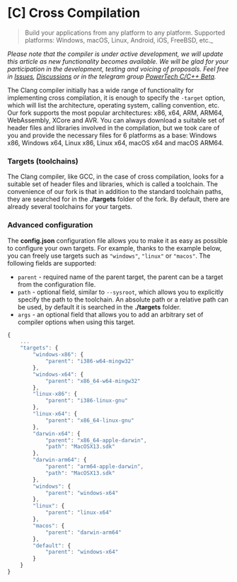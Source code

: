 # [C] Cross Compilation
>Build your applications from any platform to any platform. Supported platforms: Windows, macOS, Linux, Android, iOS, FreeBSD, etc._

*Please note that the compiler is under active development, we will update this article as new functionality becomes available. We will be glad for your participation in the development, testing and voicing of proposals. Feel free in [Issues](https://github.com/powertech-center/clang/issues), [Discussions](https://github.com/powertech-center/clang/discussions) or in the telegram group [PowerTech C/C++ Beta](https://t.me/powercpp_beta).*

The Clang compiler initially has a wide range of functionality for implementing cross compilation, it is enough to specify the `-target` option, which will list the architecture, operating system, calling convention, etc. Our fork supports the most popular architectures: x86, x64, ARM, ARM64, WebAssembly, XCore and AVR. You can always download a suitable set of header files and libraries involved in the compilation, but we took care of you and provide the necessary files for 6 platforms as a base: Windows x86, Windows x64, Linux x86, Linux x64, macOS x64 and macOS ARM64.

### Targets (toolchains)
The Clang compiler, like GCC, in the case of cross compilation, looks for a suitable set of header files and libraries, which is called a toolchain. The convenience of our fork is that in addition to the standard toolchain paths, they are searched for in the **./targets** folder of the fork. By default, there are already several toolchains for your targets.

### Advanced configuration
The **config.json** configuration file allows you to make it as easy as possible to configure your own targets. For example, thanks to the example below, you can freely use targets such as `"windows"`, `"linux"` or `"macos"`. The following fields are supported:
* `parent` - required name of the parent target, the parent can be a target from the configuration file.
* `path` - optional field, similar to `--sysroot`, which allows you to explicitly specify the path to the toolchain. An absolute path or a relative path can be used, by default it is searched in the **./targets** folder.
* `args` - an optional field that allows you to add an arbitrary set of compiler options when using this target.
```javascript
{
	...
	"targets": {
		"windows-x86": {
			"parent": "i386-w64-mingw32"
		},
		"windows-x64": {
			"parent": "x86_64-w64-mingw32"
		},
		"linux-x86": {
			"parent": "i386-linux-gnu"
		},
		"linux-x64": {
			"parent": "x86_64-linux-gnu"
		},
		"darwin-x64": {
			"parent": "x86_64-apple-darwin",
			"path": "MacOSX13.sdk"
		},
		"darwin-arm64": {
			"parent": "arm64-apple-darwin",
			"path": "MacOSX13.sdk"
		},
		"windows": {
			"parent": "windows-x64"
		},
		"linux": {
			"parent": "linux-x64"
		},
		"macos": {
			"parent": "darwin-arm64"
		},
		"default": {
			"parent": "windows-x64"
		}
	}
}
```